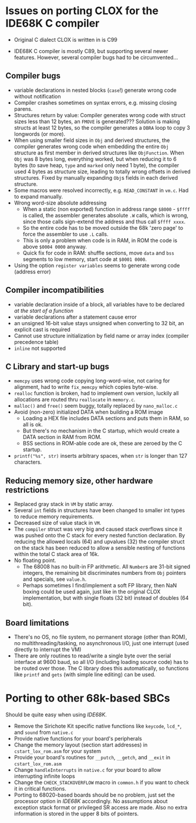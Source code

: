 # Issues on porting CLOX for the IDE68K C compiler

* Original C dialect CLOX is written in is C99

* IDE68K C compiler is mostly C89, but supporting several newer features. However, several
  compiler bugs had to be circumvented...


## Compiler bugs

  * variable declarations in nested blocks (`case`!) generate wrong code without notification
  * Compiler crashes sometimes on syntax errors, e.g. missing closing parens.
  * Structures return by value: Compiler generates wrong code with struct sizes less than 12 bytes, an `FMOVE` is generated???
    Solution is making structs at least 12 bytes, so the compiler generates a `DBRA` loop
    to copy 3 longwords (or more).
  * When using smaller field sizes in `Obj` and derived structures, the compiler generates wrong
    code when embedding the entire `Obj` structure as first member in derived structures like
    `ObjFunction`. When `Obj` was 8 bytes long, everything worked, but when reducing it to
    6 bytes (to save heap, `type` and `marked` only need 1 byte), the compiler used 4 bytes as structure
    size, leading to totally wrong offsets in derived structures. Fixed by manually expanding
    `Obj`s fields in each derived structure.
  * Some macros were resolved incorrectly, e.g. `READ_CONSTANT` in `vm.c`. Had to expand
    manually.
  * Wrong word-size absolute addressing
    * When a static (non exported) function in address range `$8000` - `$ffff` is called, the
      assembler generates absolute `.W` calls, which is wrong, since those calls sign-extend
      the address and thus call `$ffff xxxx`.
    * So the entire code has to be moved outside the 68k 'zero page' to force the assembler to
      use `.L` calls.
    * This is only a problem when code is in RAM, in ROM the code is above `$0004 0000` anyway.
    * Quick fix for code in RAM: shuffle sections, move `data` and `bss` segments to low memory,
      start code at `$0001 0000`.
  * Using the option `register variables` seems to generate wrong code (address error)



## Compiler incompatibilities

  * variable declaration inside of a block, all variables have to be declared
   _at the start of a function_
  * variable declarations after a statement cause error
  * an unsigned 16-bit value stays unsigned when converting to 32 bit, an explicit cast is
    required
  * Cannot use structure initialization by field name or array index (compiler precedence table)
  * `inline` not supported


## C Library and start-up bugs

  * `memcpy` uses wrong code copying long-word-wise, not caring for alignment, had to write
    `fix_memcpy` which copies byte-wise.
  * `realloc` function is broken, had to implement own version, luckily all allocations are routed thru `reallocate` in
    `memory.c`. 
  * `malloc()` and `free()` seem buggy, totally replaced by `nano_malloc.c`
  * Avoid (non-zero) initialized DATA when building a ROM image
    * Loading a HEX file includes DATA sections and puts them in RAM, so all is ok.
    * But there's no mechanism in the C startup, which would create a DATA section in RAM from ROM.
    * BSS sections in ROM-able code are ok, these are zeroed by the C startup.
  * `printf("%s", str)` inserts arbitrary spaces, when `str` is longer than 127 characters.


## Reducing memory size, other hardware restrictions

  * Replaced gray stack in `VM` by static array.
  * Several `int` fields in structures have been changed to smaller int types to reduce memory
    requirements.
  * Decreased size of value stack in `VM`.
  * The `compiler` struct was very big and caused stack overflows since it was pushed onto
    the C stack for every nested function declaration.
    By reducing the allowed locals (64) and upvalues (32) the compiler struct on the
    stack has been reduced to allow a sensible nesting of functions within the total
    C stack area of 16k.
  * No floating point.
    * The 68008 has no built-in FP arithmetic. All `Number`s are 31-bit signed integers, the
      remaining bit discriminates numbers from `Obj` pointers and specials, see `value.h`.
    * Perhaps sometimes I find/implement a soft FP library, then NaN boxing could be used again,
      just like in the original CLOX implementation, but with single floats (32 bit) instead of
      doubles (64 bit).

  
## Board limitations

  * There's no OS, no file system, no permanent storage (other than ROM), no multithreading/tasking,
    no asynchronous I/O, just one interrupt (used directly to interrupt the VM)
  * There are only routines to read/write a single byte over the serial interface at 9600 baud,
    so all I/O (including loading source code) has to be routed over those. The C library does
    this automatically, so functions like `printf` and `gets` (with simple line editing) can be
    used.

# Porting to other 68k-based SBCs
  Should be quite easy when using *IDE68K*. 

  * Remove the Sirichote Kit specific native functions like `keycode`, `lcd_*`, and `sound`
    from `native.c`
  * Provide native functions for your board's peripherals
  * Change the memory layout (section start addresses) in `cstart_lox_rom.asm` for your system
  * Provide your board's routines for `__putch`, `__getch`, and `__exit` in `cstart_lox_rom.asm`
  * Change `handleInterrupts` in `native.c` for your board to allow interrupting infinite loops
  * Change the `CHECK_STACKOVERFLOW` macro in `common.h` if you want to check it in critical functions.
  * Porting to 68020-based boards should be no problem, just set the processor option in
    *IDE68K* accordingly. No assumptions about exception stack format or privileged SR access
    are made. Also no extra information is stored in the upper 8 bits of pointers.

  

 